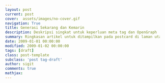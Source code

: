 ```yaml
---
layout: post
current: post
cover:  assets/images/no-cover.gif
navigation: True
title: Generasi Sekarang dan Kemarin
description: Deskripsi singkat untuk keperluan meta tag dan OpenGraph
summary: Ringkasan artikel untuk ditampilkan pada postcard di laman utama, topik, dan artikel terkait.
date: 2009-01-01 00:00:00
modified: 2009-01-02 00:00:00
tags: [draft]
class: post-template
subclass: 'post tag-draft'
author: sigit
comments: true
mathjax:
---
```


